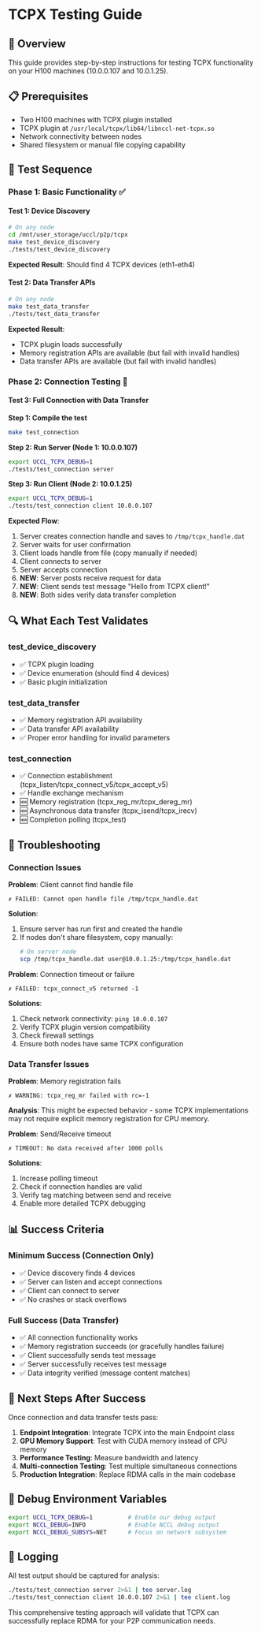 # TCPX Testing Guide

## 🎯 Overview

This guide provides step-by-step instructions for testing TCPX functionality on your H100 machines (10.0.0.107 and 10.0.1.25).

## 📋 Prerequisites

- Two H100 machines with TCPX plugin installed
- TCPX plugin at `/usr/local/tcpx/lib64/libnccl-net-tcpx.so`
- Network connectivity between nodes
- Shared filesystem or manual file copying capability

## 🧪 Test Sequence

### Phase 1: Basic Functionality ✅

#### Test 1: Device Discovery
```bash
# On any node
cd /mnt/user_storage/uccl/p2p/tcpx
make test_device_discovery
./tests/test_device_discovery
```

**Expected Result**: Should find 4 TCPX devices (eth1-eth4)

#### Test 2: Data Transfer APIs
```bash
# On any node
make test_data_transfer
./tests/test_data_transfer
```

**Expected Result**: 
- TCPX plugin loads successfully
- Memory registration APIs are available (but fail with invalid handles)
- Data transfer APIs are available (but fail with invalid handles)

### Phase 2: Connection Testing 🚧

#### Test 3: Full Connection with Data Transfer

**Step 1: Compile the test**
```bash
make test_connection
```

**Step 2: Run Server (Node 1: 10.0.0.107)**
```bash
export UCCL_TCPX_DEBUG=1
./tests/test_connection server
```

**Step 3: Run Client (Node 2: 10.0.1.25)**
```bash
export UCCL_TCPX_DEBUG=1
./tests/test_connection client 10.0.0.107
```

**Expected Flow**:
1. Server creates connection handle and saves to `/tmp/tcpx_handle.dat`
2. Server waits for user confirmation
3. Client loads handle from file (copy manually if needed)
4. Client connects to server
5. Server accepts connection
6. **NEW**: Server posts receive request for data
7. **NEW**: Client sends test message "Hello from TCPX client!"
8. **NEW**: Both sides verify data transfer completion

## 🔍 What Each Test Validates

### test_device_discovery
- ✅ TCPX plugin loading
- ✅ Device enumeration (should find 4 devices)
- ✅ Basic plugin initialization

### test_data_transfer  
- ✅ Memory registration API availability
- ✅ Data transfer API availability
- ✅ Proper error handling for invalid parameters

### test_connection
- ✅ Connection establishment (tcpx_listen/tcpx_connect_v5/tcpx_accept_v5)
- ✅ Handle exchange mechanism
- 🆕 Memory registration (tcpx_reg_mr/tcpx_dereg_mr)
- 🆕 Asynchronous data transfer (tcpx_isend/tcpx_irecv)
- 🆕 Completion polling (tcpx_test)

## 🚨 Troubleshooting

### Connection Issues

**Problem**: Client cannot find handle file
```
✗ FAILED: Cannot open handle file /tmp/tcpx_handle.dat
```

**Solution**: 
1. Ensure server has run first and created the handle
2. If nodes don't share filesystem, copy manually:
   ```bash
   # On server node
   scp /tmp/tcpx_handle.dat user@10.0.1.25:/tmp/tcpx_handle.dat
   ```

**Problem**: Connection timeout or failure
```
✗ FAILED: tcpx_connect_v5 returned -1
```

**Solutions**:
1. Check network connectivity: `ping 10.0.0.107`
2. Verify TCPX plugin version compatibility
3. Check firewall settings
4. Ensure both nodes have same TCPX configuration

### Data Transfer Issues

**Problem**: Memory registration fails
```
✗ WARNING: tcpx_reg_mr failed with rc=-1
```

**Analysis**: This might be expected behavior - some TCPX implementations may not require explicit memory registration for CPU memory.

**Problem**: Send/Receive timeout
```
✗ TIMEOUT: No data received after 1000 polls
```

**Solutions**:
1. Increase polling timeout
2. Check if connection handles are valid
3. Verify tag matching between send and receive
4. Enable more detailed TCPX debugging

## 📊 Success Criteria

### Minimum Success (Connection Only)
- ✅ Device discovery finds 4 devices
- ✅ Server can listen and accept connections
- ✅ Client can connect to server
- ✅ No crashes or stack overflows

### Full Success (Data Transfer)
- ✅ All connection functionality works
- ✅ Memory registration succeeds (or gracefully handles failure)
- ✅ Client successfully sends test message
- ✅ Server successfully receives test message
- ✅ Data integrity verified (message content matches)

## 🎯 Next Steps After Success

Once connection and data transfer tests pass:

1. **Endpoint Integration**: Integrate TCPX into the main Endpoint class
2. **GPU Memory Support**: Test with CUDA memory instead of CPU memory
3. **Performance Testing**: Measure bandwidth and latency
4. **Multi-connection Testing**: Test multiple simultaneous connections
5. **Production Integration**: Replace RDMA calls in the main codebase

## 🔧 Debug Environment Variables

```bash
export UCCL_TCPX_DEBUG=1          # Enable our debug output
export NCCL_DEBUG=INFO            # Enable NCCL debug output
export NCCL_DEBUG_SUBSYS=NET      # Focus on network subsystem
```

## 📝 Logging

All test output should be captured for analysis:
```bash
./tests/test_connection server 2>&1 | tee server.log
./tests/test_connection client 10.0.0.107 2>&1 | tee client.log
```

This comprehensive testing approach will validate that TCPX can successfully replace RDMA for your P2P communication needs.
